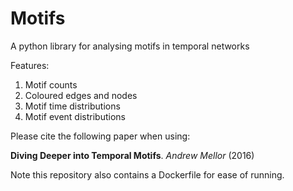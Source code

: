 # Motifs

A python library for analysing motifs in temporal networks

Features:

1. Motif counts
2. Coloured edges and nodes
3. Motif time distributions
4. Motif event distributions

Please cite the following paper when using:

**Diving Deeper into Temporal Motifs**. *Andrew Mellor* (2016)

Note this repository also contains a Dockerfile for ease of running.